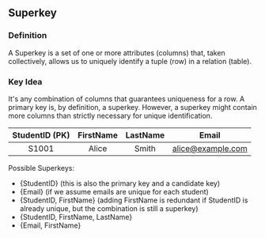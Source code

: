 ## Superkey

### Definition
A Superkey is a set of one or more attributes (columns) that, taken collectively, allows us to uniquely identify a tuple (row) in a relation (table).

### Key Idea
It's any combination of columns that guarantees uniqueness for a row. A primary key is, by definition, a superkey. However, a superkey might contain more columns than strictly necessary for unique identification.

| StudentID (PK) | FirstName | LastName | Email              |
|:--------------:|:---------:|:--------:|:------------------:|
| S1001          | Alice     | Smith    | alice@example.com  |

Possible Superkeys:
- {StudentID} (this is also the primary key and a candidate key)
- {Email} (if we assume emails are unique for each student)
- {StudentID, FirstName} (adding FirstName is redundant if StudentID is already unique, but the combination is still a superkey)
- {StudentID, FirstName, LastName}
- {Email, FirstName}
